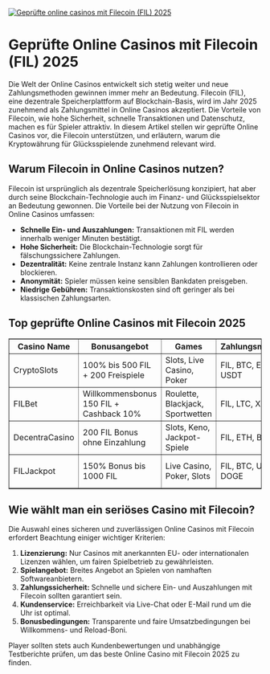 [![Geprüfte online casinos mit Filecoin (FIL) 2025](https://123-caf.pages.dev/gitsignup.png)](https://vrmoo.ru/Bt82HjjY)

<h1>Geprüfte Online Casinos mit Filecoin (FIL) 2025</h1>  <p>Die Welt der Online Casinos entwickelt sich stetig weiter und neue Zahlungsmethoden gewinnen immer mehr an Bedeutung. Filecoin (FIL), eine dezentrale Speicherplattform auf Blockchain-Basis, wird im Jahr 2025 zunehmend als Zahlungsmittel in Online Casinos akzeptiert. Die Vorteile von Filecoin, wie hohe Sicherheit, schnelle Transaktionen und Datenschutz, machen es für Spieler attraktiv. In diesem Artikel stellen wir geprüfte Online Casinos vor, die Filecoin unterstützen, und erläutern, warum die Kryptowährung für Glücksspielende zunehmend relevant wird.</p>  <h2>Warum Filecoin in Online Casinos nutzen?</h2>  <p>Filecoin ist ursprünglich als dezentrale Speicherlösung konzipiert, hat aber durch seine Blockchain-Technologie auch im Finanz- und Glücksspielsektor an Bedeutung gewonnen. Die Vorteile bei der Nutzung von Filecoin in Online Casinos umfassen:</p>  <ul>   <li><strong>Schnelle Ein- und Auszahlungen:</strong> Transaktionen mit FIL werden innerhalb weniger Minuten bestätigt.</li>   <li><strong>Hohe Sicherheit:</strong> Die Blockchain-Technologie sorgt für fälschungssichere Zahlungen.</li>   <li><strong>Dezentralität:</strong> Keine zentrale Instanz kann Zahlungen kontrollieren oder blockieren.</li>   <li><strong>Anonymität:</strong> Spieler müssen keine sensiblen Bankdaten preisgeben.</li>   <li><strong>Niedrige Gebühren:</strong> Transaktionskosten sind oft geringer als bei klassischen Zahlungsarten.</li> </ul>  <h2>Top geprüfte Online Casinos mit Filecoin 2025</h2>  <table border="1" cellpadding="8" cellspacing="0">   <thead>     <tr>       <th>Casino Name</th>       <th>Bonusangebot</th>       <th>Games</th>       <th>Zahlungsmethoden</th>       <th>Lizenz</th>     </tr>   </thead>   <tbody>     <tr>       <td>CryptoSlots</td>       <td>100% bis 500 FIL + 200 Freispiele</td>       <td>Slots, Live Casino, Poker</td>       <td>FIL, BTC, ETH, USDT</td>       <td>Malta Gaming Authority</td>     </tr>     <tr>       <td>FILBet</td>       <td>Willkommensbonus 150 FIL + Cashback 10%</td>       <td>Roulette, Blackjack, Sportwetten</td>       <td>FIL, LTC, XRP, BTC</td>       <td>Curacao eGaming</td>     </tr>     <tr>       <td>DecentraCasino</td>       <td>200 FIL Bonus ohne Einzahlung</td>       <td>Slots, Keno, Jackpot-Spiele</td>       <td>FIL, ETH, BCH</td>       <td>UK Gambling Commission</td>     </tr>     <tr>       <td>FILJackpot</td>       <td>150% Bonus bis 1000 FIL</td>       <td>Live Casino, Poker, Slots</td>       <td>FIL, BTC, USDT, DOGE</td>       <td>Malta Gaming Authority</td>     </tr>   </tbody> </table>  <h2>Wie wählt man ein seriöses Casino mit Filecoin?</h2>  <p>Die Auswahl eines sicheren und zuverlässigen Online Casinos mit Filecoin erfordert Beachtung einiger wichtiger Kriterien:</p>  <ol>   <li><strong>Lizenzierung:</strong> Nur Casinos mit anerkannten EU- oder internationalen Lizenzen wählen, um fairen Spielbetrieb zu gewährleisten.</li>   <li><strong>Spielangebot:</strong> Breites Angebot an Spielen von namhaften Softwareanbietern.</li>   <li><strong>Zahlungssicherheit:</strong> Schnelle und sichere Ein- und Auszahlungen mit Filecoin sollten garantiert sein.</li>   <li><strong>Kundenservice:</strong> Erreichbarkeit via Live-Chat oder E-Mail rund um die Uhr ist optimal.</li>   <li><strong>Bonusbedingungen:</strong> Transparente und faire Umsatzbedingungen bei Willkommens- und Reload-Boni.</li> </ol>  <p>Player sollten stets auch Kundenbewertungen und unabhängige Testberichte prüfen, um das beste Online Casino mit Filecoin 2025 zu finden.</p>